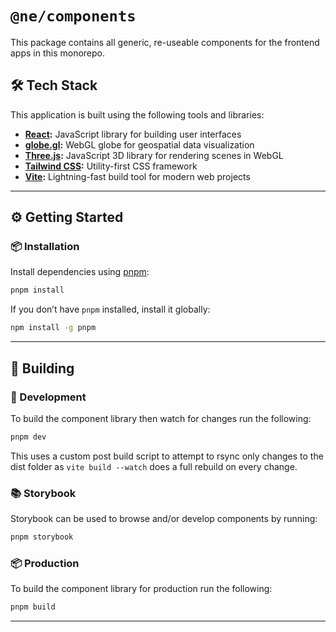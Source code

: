 # `@ne/components`

This package contains all generic, re-useable components for the frontend apps in this monorepo.

## 🛠️ Tech Stack

This application is built using the following tools and libraries:

- **[React](https://reactjs.org/):** JavaScript library for building user interfaces
- **[globe.gl](https://globe.gl/):** WebGL globe for geospatial data visualization
- **[Three.js](https://threejs.org/):** JavaScript 3D library for rendering scenes in WebGL
- **[Tailwind CSS](https://tailwindcss.com/):** Utility-first CSS framework
- **[Vite](https://vitejs.dev/):** Lightning-fast build tool for modern web projects

---

## ⚙️ Getting Started

### 📦 Installation

Install dependencies using [pnpm](https://pnpm.io/):

```sh
pnpm install
```

If you don’t have `pnpm` installed, install it globally:

```sh
npm install -g pnpm
```

---

## 🚀 Building

### 🧪 Development

To build the component library then watch for changes run the following:

```sh
pnpm dev
```

This uses a custom post build script to attempt to rsync only changes to the dist folder as `vite build --watch` does a full rebuild on every change.

### 📚 Storybook

Storybook can be used to browse and/or develop components by running:

```sh
pnpm storybook
```

### 📦 Production

To build the component library for production run the following:

```sh
pnpm build
```

---
